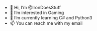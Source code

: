 - 👋 Hi, I’m @IronDoesStuff
- 👀 I’m interested in Gaming
- 🌱 I’m currently learning C# and Python3
- 📫 You can reach me with my email

<!---
IronDoesStuff/IronDoesStuff is a ✨ special ✨ repository because its `README.md` (this file) appears on your GitHub profile.
You can click the Preview link to take a look at your changes.
--->
